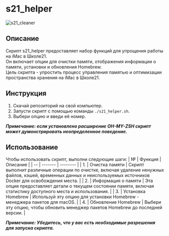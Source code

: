 # s21_helper

![s21_cleaner](https://content-7.foto.my.mail.ru/community/imperia.smexa/_groupsphoto/h-19126.jpg)


## Описание

Скрипт s21_helper предоставляет набор функций для упрощения работы на iMac в Школе21.  
Он включает опции для очистки памяти, отображения информации о памяти, установки и обновления Homebrew.  
Цель скрипта - упростить процесс управления памятью и оптимизации пространства хранения на iMac в Школе21.  


## Инструкция  

1. Скачай репозиторий на свой компьютер.  
2. Запусти скрипт с помощью команды `./s21_helper.sh`.  
3. Выбери опцию и введи её номер.  

***Примечание: если установлено расширение OH-MY-ZSH скрипт может думонстрировать неопределенное поведение.***  


## Использование

Чтобы использовать скрипт, выполни следующие шаги:
| №  | Функция | Описание |
| -- | ------- | -------- |
| 1. | Очистка памяти | Скрипт выполнит различные операции по очистке, включая удаление ненужных файлов, кэшей, временных данных и неиспользуемых источников Docker для освобождения места. | 
| 2. | Информация о памяти | Эта опция предоставляет детали о текущем состоянии памяти, включая статистику доступного места и использования. |
| 3. | Установка Homebrew | Используй эту опцию для установки Homebrew - менеджера пакетов для macOS. | 
| 4. | Обновление Homebrew | Выбери эту опцию, чтобы обновить менеджер пакетов Homebrew до последней версии. |

***Примечание: Убедитесь, что у вас есть необходимые разрешения для запуска скрипта.***
